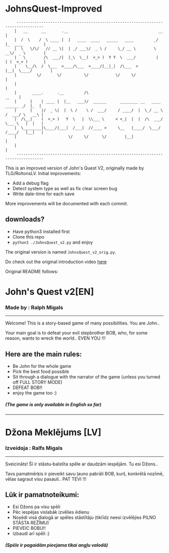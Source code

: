 # JohnsQuest-Improved

```
     ----------------------------------------------------------------------------------
    |   __      __       .__                                        __                 |
    |  /  \    /  \ ____ |  |   ____  ____   _____   ____         _/  |_  ____         |
    |  \   \/\/   // __ \|  | _/ ___\/  _ \ /     \_/ __ \        \   __\/  _ \        |
    |   \        /\  ___/|  |_\  \__(  <_> )  Y Y  \  ___/         |  | (  <_> )       |
    |    \__/\  /  \___  >____/\___  >____/|__|_|  /\___  >        |__|  \____/        |
    |         \/       \/          \/            \/     \/                             |
    |                                                                                  |
    |       ____.      .__         /\                                            __    |
    |      |    | ____ |  |__   ___)/  ______      ________ __   ____   ______ _/  |_  |
    |      |    |/  _ \|  |  \ /    \ /  ___/     / ____/  |  \_/ __ \ /  ___/ \   __\ |
    |  /\__|    (  <_> )   Y  \   |  \\___ \     < <_|  |  |  /\  ___/ \___ \   |  |   |
    |  \________|\____/|___|  /___|  //____ >     \__   |____/  \___/  /____/   |__|   |
    |                       \/     \/      \/        |__|                              |
    |                                                                                  |
     ----------------------------------------------------------------------------------
```

This is an improved version of John's Quest V2, originally made by TLG/RoltonsLV.
Initial improvements:
- Add a debug flag
- Detect system type as well as fix clear screen bug
- Write date-time for each save

More improvements will be documented with each commit.

## downloads?
- Have python3 installed first
- Clone this repo
- `python3 ./JohnsQuest_v2.py` and enjoy

The original version is named `JohnsQuest_v2_orig.py`.

Do check out the original introduction video [here](https://www.youtube.com/watch?v=B4hFc0m-pLc)

Original README follows:

# **John's Quest v2[EN]**
### **Made by : Ralph Migals**
---
Welcome! This is a story-based game of many possibilities. You are John..

Your main goal is to defeat your evil stepbrother BOB, who, for some reason, wants to wreck the world.. EVEN YOU !!!

## Here are the main rules:
- Be John for the whole game
- Pick the best food possible
- Sit through a dialogue with the narrator of the game (unless you turned off FULL STORY MODE)
- DEFEAT BOB!!
- enjoy the game too :\)

##### (The game is only available in English so far)
---
# **Džona Meklējums [LV]**
### **Izveidoja : Ralfs Migals**
---
Sveicināts! Šī ir stāstu-balstīta spēle ar daudzām iespējām. Tu esi Džons..

Tavs pamatmērķis ir pieveikt savu ļauno pabrāli BOB, kurš, konkrētā nozīmē, vēlas sagraut visu pasauli.. PAT TEVI !!!

## Lūk ir pamatnoteikumi:
- Esi Džons pa visu spēli
- Pēc iespējas vislabāk izvēlies ēdienu
- Nosēdi visā dialogā ar spēles stāstītāju (tiklīdz neesi izvēlējies PILNO STĀSTA REŽĪMU)
- PIEVEIC BOBU!!
- izbaudi arī spēli :\)

##### (Spēle ir pagaidām pieejama tikai angļu valodā)
